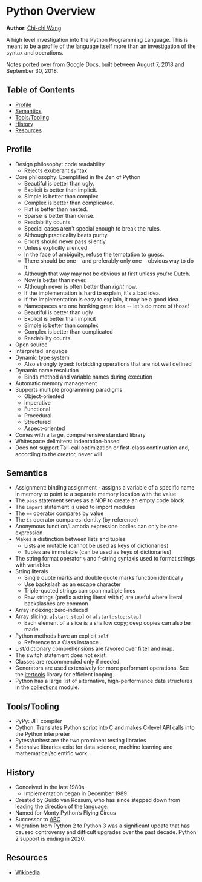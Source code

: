 # Python Overview
**Author**: [Chi-chi Wang](https://github.com/chichiwang)

A high level investigation into the Python Programming Language. This is meant to be a profile of the language itself more than an investigation of the syntax and operations.

Notes ported over from Google Docs, built between August 7, 2018 and September 30, 2018.

## Table of Contents
* [Profile](#profile)
* [Semantics](#semantics)
* [Tools/Tooling](#toolstooling)
* [History](#history)
* [Resources](#resources)

## Profile
* Design philosophy: code readability
  * Rejects exuberant syntax
* Core philosophy: Exemplified in the Zen of Python
  * Beautiful is better than ugly.
  * Explicit is better than implicit.
  * Simple is better than complex.
  * Complex is better than complicated.
  * Flat is better than nested.
  * Sparse is better than dense.
  * Readability counts.
  * Special cases aren't special enough to break the rules.
  * Although practicality beats purity.
  * Errors should never pass silently.
  * Unless explicitly silenced.
  * In the face of ambiguity, refuse the temptation to guess.
  * There should be one-- and preferably only one --obvious way to do it.
  * Although that way may not be obvious at first unless you're Dutch.
  * Now is better than never.
  * Although never is often better than *right* now.
  * If the implementation is hard to explain, it's a bad idea.
  * If the implementation is easy to explain, it may be a good idea.
  * Namespaces are one honking great idea -- let's do more of those!
  * Beautiful is better than ugly
  * Explicit is better than implicit
  * Simple is better than complex
  * Complex is better than complicated
  * Readability counts
* Open source
* Interpreted language
* Dynamic type system
  * Also strongly typed: forbidding operations that are not well defined
* Dynamic name resolution
  * Binds method and variable names during execution
* Automatic memory management
* Supports multiple programming paradigms
  * Object-oriented
  * Imperative
  * Functional
  * Procedural
  * Structured
  * Aspect-oriented
* Comes with a large, comprehensive standard library
* Whitespace delimiters: indentation-based
* Does not support Tail-call optimization or first-class continuation and, according to the creator, never will

## Semantics
* Assignment: binding assignment - assigns a variable of a specific name in memory to point to a separate memory location with the value
* The `pass` statement serves as a NOP to create an empty code block
* The `import` statement is used to import modules
* The `==` operator compares by value
* The `is` operator compares identity (by reference)
* Anonymous function/Lambda expression bodies can only be one expression
* Makes a distinction between lists and tuples
  * Lists are mutable (cannot be used as keys of dictionaries)
  * Tuples are immutable (can be used as keys of dictionaries)
* The string format operator `%` and f-string syntaxis used to format strings with variables
* String literals
  * Single quote marks and double quote marks function identically
  * Use backslash as an escape character
  * Triple-quoted strings can span multiple lines
  * Raw strings (prefix a string literal with r) are useful where literal backslashes are common
* Array indexing: zero-indexed
* Array slicing: `a[start:stop]` or `a[start:stop:step]`
  * Each element of a slice is a shallow copy; deep copies can also be made.
* Python methods have an explicit `self`
  * Reference to a Class instance
* List/dictionary comprehensions are favored over filter and map.
* The switch statement does not exist.
* Classes are recommended only if needed.
* Generators are used extensively for more performant operations. See the [itertools](https://docs.python.org/3.7/library/itertools.html) library for efficient looping.
* Python has a large list of alternative, high-performance data structures in the [collections](https://docs.python.org/3.7/library/collections.html) module.

## Tools/Tooling
* PyPy: JIT compiler
* Cython: Translates Python script into C and makes C-level API calls into the Python interpreter
* Pytest/unitest are the two prominent testing libraries
* Extensive libraries exist for data science, machine learning and mathematical/scientific work.

## History
* Conceived in the late 1980s
  * Implementation began in December 1989
* Created by Guido van Rossum, who has since stepped down from leading the direction of the language.
* Named for Monty Python’s Flying Circus
* Successor to [ABC](https://en.wikipedia.org/wiki/ABC_(programming_language))
* Migration from Python 2 to Python 3 was a significant update that has caused controversy and difficult upgrades over the past decade. Python 2 support is ending in 2020.

## Resources
* [Wikipedia](https://en.wikipedia.org/wiki/Python_(programming_language))
